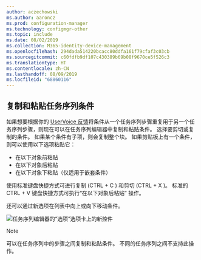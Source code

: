 ```yaml
---
author: aczechowski
ms.author: aaroncz
ms.prod: configuration-manager
ms.technology: configmgr-other
ms.topic: include
ms.date: 08/02/2019
ms.collection: M365-identity-device-management
ms.openlocfilehash: 294dada514220bcacc80ddfa161f79cfaf3c03cb
ms.sourcegitcommit: c60fdfb9df107c430389b69b08f9670ce5f526c3
ms.translationtype: HT
ms.contentlocale: zh-CN
ms.lasthandoff: 08/09/2019
ms.locfileid: "68860116"
---
```

## <a name="bkmk_tscondition"></a> 复制和粘贴任务序列条件

<!-- 4621098 -->
如果想要根据你的 [UserVoice 反馈](https://configurationmanager.uservoice.com/forums/300492-ideas/suggestions/31606324-allow-us-to-move-task-sequence-step-conditions)将条件从一个任务序列步骤重复用于另一个任务序列步骤，则现在可以在任务序列编辑器中复制和粘贴条件。 选择要剪切或复制的条件。 如果某个条件有子项，则会复制整个块。 如果剪贴板上有一个条件，则可以使用以下选项粘贴它：

- 在以下对象前粘贴
- 在以下对象后粘贴
- 在以下对象下粘贴（仅适用于嵌套条件）

使用标准键盘快捷方式可进行复制 (CTRL   + C  ) 和剪切 (CTRL   + X  )。 标准的 CTRL   + V  键盘快捷方式可执行“在以下对象后粘贴”  操作。

还可以通过新选项在列表中向上或向下移动条件。

![任务序列编辑器的“选项”选项卡上的新控件](../../media/4621098-copy-paste-ts-condition.png)

> [!Note]  
> 可以在任务序列中的步骤之间复制和粘贴条件。 不同的任务序列之间不支持此操作。
